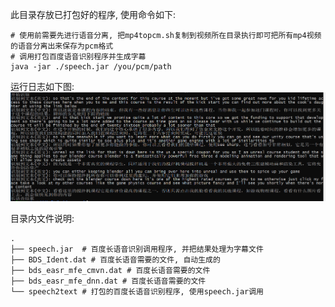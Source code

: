 此目录存放已打包好的程序, 使用命令如下:
	
	# 使用前需要先进行语音分离, 把mp4topcm.sh复制到视频所在目录执行即可把所有mp4视频的语音分离出来保存为pcm格式
	# 调用打包百度语音识别程序并生成字幕 
	java -jar ./speech.jar /you/pcm/path

运行日志如下图:
![运行日志](../image/run_log.jpg)

目录内文件说明:

	.
	├── speech.jar  # 百度长语音识别调用程序, 并把结果处理为字幕文件
	├── BDS_Ident.dat # 百度长语音需要的文件, 自动生成的
	├── bds_easr_mfe_cmvn.dat # 百度长语音需要的文件
	├── bds_easr_mfe_dnn.dat # 百度长语音需要的文件
	└── speech2text # 打包的百度长语音识别程序, 使用speech.jar调用